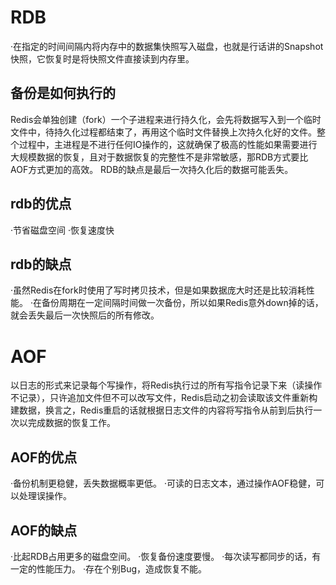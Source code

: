 # RDB

·在指定的时间间隔内将内存中的数据集快照写入磁盘，也就是行话讲的Snapshot快照，它恢复时是将快照文件直接读到内存里。

## 备份是如何执行的

Redis会单独创建（fork）一个子进程来进行持久化，会先将数据写入到一个临时文件中，待持久化过程都结束了，再用这个临时文件替换上次持久化好的文件。整个过程中，主进程是不进行任何IO操作的，这就确保了极高的性能如果需要进行大规模数据的恢复，且对于数据恢复的完整性不是非常敏感，那RDB方式要比AOF方式更加的高效。
RDB的缺点是最后一次持久化后的数据可能丢失。

## rdb的优点

·节省磁盘空间
·恢复速度快

## rdb的缺点

·虽然Redis在fork时使用了写时拷贝技术，但是如果数据庞大时还是比较消耗性能。
·在备份周期在一定间隔时间做一次备份，所以如果Redis意外down掉的话，就会丢失最后一次快照后的所有修改。

# AOF

以日志的形式来记录每个写操作，将Redis执行过的所有写指令记录下来（读操作不记录），只许追加文件但不可以改写文件，Redis启动之初会读取该文件重新构建数据，换言之，Redis重启的话就根据日志文件的内容将写指令从前到后执行一次以完成数据的恢复工作。

## AOF的优点

·备份机制更稳健，丢失数据概率更低。
·可读的日志文本，通过操作AOF稳健，可以处理误操作。

## AOF的缺点

·比起RDB占用更多的磁盘空间。
·恢复备份速度要慢。
·每次读写都同步的话，有一定的性能压力。
·存在个别Bug，造成恢复不能。